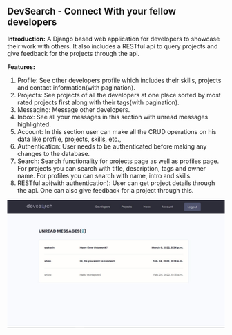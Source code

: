 ## DevSearch - Connect With your fellow developers

**Introduction:**  A Django based web application for developers to showcase their work with others. It also includes a RESTful api to query projects and give feedback for the projects through the api.

**Features:**
 1. Profile: See other developers profile which includes their skills, projects and contact information(with pagination).
 2. Projects: See projects of all the developers at one place sorted by most rated projects first along with their tags(with pagination).
 3. Messaging: Message other developers.
 4. Inbox: See all your messages in this section with unread messages highlighted.
 5. Account: In this section user can make all the CRUD operations on his data like profile, projects, skills, etc.,
 6. Authentication: User needs to be authenticated before making any changes to the database.
 7. Search: Search functionality for projects page as well as profiles page. For projects you can search with title, description, tags and owner name. For profiles you can search with name, intro and skills.
 8. RESTful api(with authentication): User can get project details through the api. One can also give feedback for a project through this.

![Inbox](https://github.com/ganapathi7869/projects/blob/main/django/devsearch/static/images/demo/Inbox.JPG)
